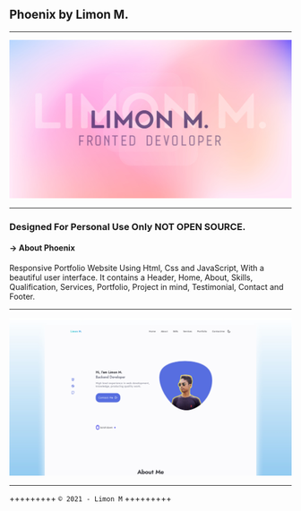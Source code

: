 ## Phoenix by **Limon M.**

---

![Phoenix Preview](/Limon.png)

---


###  Designed For Personal Use Only NOT OPEN SOURCE.

#### → About Phoenix

Responsive Portfolio Website Using Html, Css and JavaScript, With a beautiful user interface. It contains a Header, Home, About, Skills, Qualification, Services, Portfolio, Project in mind, Testimonial, Contact and Footer.

---

![Phoenix Preview](/preview.png)

---

 +++++++++ `© 2021 - Limon M` +++++++++
